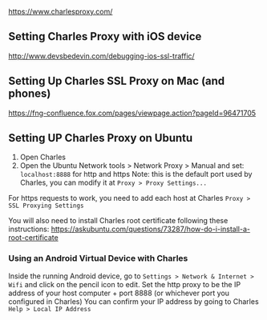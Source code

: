 
https://www.charlesproxy.com/

## Setting Charles Proxy with iOS device
http://www.devsbedevin.com/debugging-ios-ssl-traffic/

## Setting Up Charles SSL Proxy on Mac (and phones)
https://fng-confluence.fox.com/pages/viewpage.action?pageId=96471705

## Setting UP Charles Proxy on Ubuntu
1. Open Charles
2. Open the Ubuntu Network tools > Network Proxy > Manual and set:
    `localhost:8888` for http and https
    Note: this is the default port used by Charles, you can modify it at `Proxy > Proxy Settings...`

For https requests to work, you need to add each host at Charles `Proxy > SSL Proxying Settings`

You will also need to install Charles root certificate following these instructions:
https://askubuntu.com/questions/73287/how-do-i-install-a-root-certificate

### Using an Android Virtual Device with Charles
Inside the running Android device, go to `Settings > Network & Internet > Wifi` and click on the pencil icon to edit.
Set the http proxy to be the IP address of your host computer + port 8888 (or whichever port you configured in Charles)
You can confirm your IP address by going to Charles `Help > Local IP Address`
